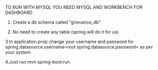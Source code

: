 TO RUN WITH MYSQL YOU NEED MYSQL AND WORKBENCH FOR DASHBOARD

1. Create a db schema called "grievance_db"
   
2. No need to create any table (spring will do it for us)
   
3.In application.prop change your username and password for 
spring.datasource.username=root
spring.datasource.password=
as per your system 

4.Just run  mvn spring-boot:run
